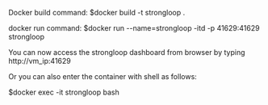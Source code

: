 Docker build command: 
$docker build -t strongloop .

docker run command: 
$docker run --name=strongloop -itd -p 41629:41629 strongloop

You can now access the strongloop dashboard from browser by typing http://vm_ip:41629


Or you can also enter the container with shell as follows:

$docker exec -it strongloop bash 
